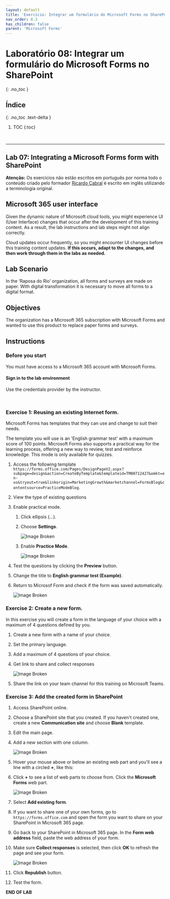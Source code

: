 ```yaml
---
layout: default
title: 'Exercício: Integrar um formulário do Microsoft Forms no SharePoint'
nav_order: 8.3
has_children: false
parent: 'Microsoft Forms'
---
```


# Laboratório 08: Integrar um formulário do Microsoft Forms no SharePoint
{: .no_toc }


## Índice
{: .no_toc .text-delta }

1. TOC
{:toc}

<br/>

---

## Lab 07: Integrating a Microsoft Forms form with SharePoint

**Atenção:** Os exercícios não estão escritos em português por norma todo o conteúdo criado pelo formador [Ricardo Cabral](https://www.rramoscabral.com/) é escrito em inglês utilizando a terminologia original.


## Microsoft 365 user interface

Given the dynamic nature of Microsoft cloud tools, you might experience UI (User Interface) changes that occur after the development of this training content. As a result, the lab instructions and lab steps might not align correctly.

Cloud updates occur frequently, so you might encounter UI changes before this training content updates. **If this occurs, adapt to the changes, and then work through them in the labs as needed.**


## Lab Scenario 

In the ‘Raposa do Rio’ organization, all forms and surveys are made on paper. With digital transformation it is necessary to move all forms to a digital format.


## Objectives

The organization has a Microsoft 365 subscription with Microsoft Forms and wanted to use this product to replace paper forms and surveys.

## Instructions

### Before you start

You must have access to a Microsoft 365 account with Microsoft Forms.

#### Sign in to the lab environment

Use the credentials provider by the instructor.

<br/>

### Exercise 1: Reusing an existing Internet form.

Microsoft Forms has templates that they can use and change to suit their needs.

The template you will use is an 'English grammar test' with a maximum score of 100 points. Microsoft Forms also supports a practical way for the learning process, offering a new way to review, test and reinforce knowledge. This mode is only available for quizzes.

1. Access the following template `https://forms.office.com/Pages/DesignPageV2.aspx?subpage=design&action=CreateByTemplate&templateid=TM00712427&omkt=en-us&tryout=true&linkorigin=MarketingGrowth&marketchannel=FormsBlog&contentsource=PracticeModeBlog`.

1. View the type of existing questions 


1. Enable practical mode.

    1. Click ellipsis (...).

    1. Choose **Settings**.

        ![Image Broken](https://www.rramoscabral.com/training/assets/MSForms/MSFormsSettings.png)

    1. Enable **Practice Mode**.

        ![Image Broken](https://www.rramoscabral.com/training/assets/MSForms/MSFormsPracticeMode.png)


1. Test the questions by clicking the **Preview** button.

1. Change the title to **English grammar test (Example)**.


1. Return to Microsof Form and check if the form was saved automatically.

    ![Image Broken](https://www.rramoscabral.com/training/assets/MSForms/MSFormsEnglishGrammarTestExample.png)



### Exercise 2: Create a new form.

In this exercise you will create a form in the language of your choice with a maximum of 4 questions defined by you.

1. Create a new form with a name of your choice.

1. Set the primary language.

1. Add a maximum of 4 questions of your choice.

1. Get link to share and collect responses

    ![Image Broken](https://www.rramoscabral.com/training/assets/MSForms/MSFormsSendCollectResponses2.png)

1. Share the link on your team channel for this training on Microsoft Teams.
 


### Exercise 3: Add the created form in SharePoint

1. Access SharePoint online.

1. Choose a SharePoint site that you created. If you haven't created one, create a new **Communication site** and choose **Blank** template.

1. Edit the main page.

1. Add a new section with one column.

    ![Image Broken](https://www.rramoscabral.com/training/assets/MSSharePoint/SharePointSectionOneColumn.png)

1. Hover your mouse above or below an existing web part and you'll see a line with a circled **+**, like this:

1. Click **+** to see a list of web parts to choose from. Click the **Microsoft Forms** web part.

    ![Image Broken](https://www.rramoscabral.com/training/assets/MSSharePoint/SharePointMSFormsWebPart.png)

1. Select **Add existing form**.

1. If you want to share one of your own forms, go to `https://forms.office.com` and open the form you want to share on your SharePoint in Microsoft 365 page.

1. Go back to your SharePoint in Microsoft 365 page. In the **Form web address** field, paste the web address of your form.

1. Make sure **Collect responses** is selected, then click **OK** to refresh the page and see your form.

    ![Image Broken](https://www.rramoscabral.com/training/assets/MSSharePoint/SharePointMSFormsAddExistingForm.png)


1. Click **Republish** button.


1. Test the form.



**END OF LAB**